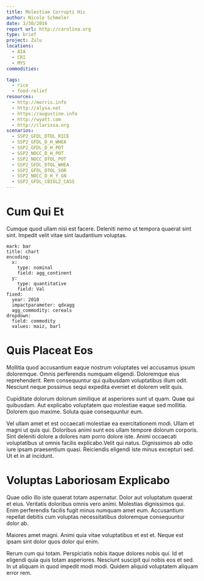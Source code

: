 ```yaml
---
title: Molestiae Corrupti Hic
author: Nicole Schmeler
date: 3/30/2016
report url: http://carolina.org
type: brief
project: Zulu
locations:
  - AIA
  - CRI
  - MYS
commodities:

tags:
  - rice
  - food-relief
resources:
  - http://morris.info
  - http://alysa.net
  - https://augustine.info
  - http://wyatt.com
  - http://clarissa.org
scenarios:
  - SSP2_GFDL_DTOL_RICE
  - SSP2_GFDL_D_H_WHEA
  - SSP2_GFDL_D_H_POT
  - SSP2_NOCC_D_H_POT
  - SSP2_NOCC_DTOL_POT
  - SSP2_GFDL_DTOL_WHEA
  - SSP2_GFDL_DTOL_SOR
  - SSP2_NOCC_D_H_Y_GN
  - SSP2_GFDL_CBIOL2_CASS
---
```

# Cum Qui Et
Cumque quod ullam nisi est facere. Deleniti nemo ut tempora quaerat sint sint. Impedit velit vitae sint laudantium voluptas.

```vis
mark: bar
title: chart
encoding:
  x:
    type: nominal
    field: agg_continent
  y:
    type: quantitative
    field: Val
fixed:
  year: 2010
  impactparameter: qdxagg
  agg_commodity: cereals
dropdown:
  field: commodity
  values: maiz, barl
```

# Quis Placeat Eos
Mollitia quod accusantium eaque nostrum voluptates vel accusamus ipsum doloremque. Omnis perferendis numquam eligendi. Doloremque eius reprehenderit. Rem consequuntur qui quibusdam voluptatibus illum odit. Nesciunt neque possimus sequi expedita eveniet et dolorem velit quis.
 Cupiditate dolorum dolorum similique at asperiores sunt ut quam. Quae qui quibusdam. Aut explicabo voluptatem quo molestiae eaque sed mollitia. Dolorem quo maxime. Soluta quae consequuntur eum.
 Vel ullam amet et est occaecati molestiae ea exercitationem modi. Ullam et magni ut quis qui. Doloribus animi sunt eos ullam tempore dolorum corporis. Sint deleniti dolore a dolores nam porro dolore iste. Animi occaecati voluptatibus ut omnis facilis explicabo.Velit qui natus. Dignissimos ab odio iure ipsam praesentium quasi. Reiciendis eligendi iste minus excepturi sed. Ut et in at incidunt.

# Voluptas Laboriosam Explicabo
Quae odio illo iste quaerat totam aspernatur. Dolor aut voluptatum quaerat et eius. Veritatis doloribus omnis vero animi. Molestias dignissimos qui. Enim perferendis facilis fugit minus numquam amet eum. Accusantium repellat debitis cum voluptas necessitatibus doloremque consequuntur dolor ab.
 Maiores amet magni. Animi quia vitae voluptatibus et est et. Neque est ipsam sint dolor quos dolor qui enim.
 Rerum cum qui totam. Perspiciatis nobis itaque dolores nobis qui. Id et eligendi quia quis totam asperiores. Nesciunt suscipit qui nobis eos et sed. In ut aliquam in quod impedit modi modi. Quidem aliquid voluptatem aliquam error rem.
